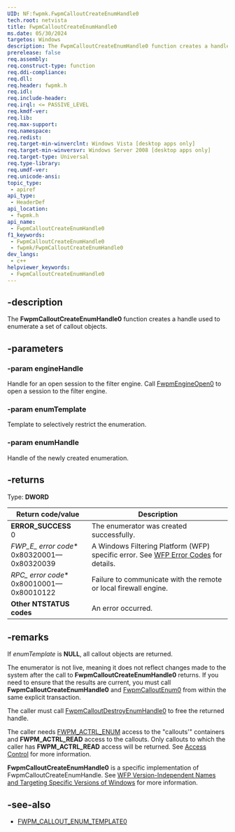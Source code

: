 ```yaml
---
UID: NF:fwpmk.FwpmCalloutCreateEnumHandle0
tech.root: netvista
title: FwpmCalloutCreateEnumHandle0
ms.date: 05/30/2024
targetos: Windows
description: The FwpmCalloutCreateEnumHandle0 function creates a handle used to enumerate a set of callout objects.
prerelease: false
req.assembly: 
req.construct-type: function
req.ddi-compliance: 
req.dll: 
req.header: fwpmk.h
req.idl: 
req.include-header: 
req.irql: <= PASSIVE_LEVEL
req.kmdf-ver: 
req.lib: 
req.max-support: 
req.namespace: 
req.redist: 
req.target-min-winverclnt: Windows Vista [desktop apps only]
req.target-min-winversvr: Windows Server 2008 [desktop apps only]
req.target-type: Universal
req.type-library: 
req.umdf-ver: 
req.unicode-ansi: 
topic_type:
 - apiref
api_type:
 - HeaderDef
api_location:
 - fwpmk.h
api_name:
 - FwpmCalloutCreateEnumHandle0
f1_keywords:
 - FwpmCalloutCreateEnumHandle0
 - fwpmk/FwpmCalloutCreateEnumHandle0
dev_langs:
 - c++
helpviewer_keywords:
 - FwpmCalloutCreateEnumHandle0
---
```


## -description

The **FwpmCalloutCreateEnumHandle0** function creates a handle used to enumerate a set of callout objects.

## -parameters

### -param engineHandle

Handle for an open session to the filter engine. Call [FwpmEngineOpen0](nf-fwpmk-fwpmengineopen0.md) to open a session to the filter engine.

### -param enumTemplate

Template to selectively restrict the enumeration.

### -param enumHandle

Handle of the newly created enumeration.

## -returns

Type: **DWORD**

| Return code/value | Description |
| --- | --- |
| **ERROR_SUCCESS**<br>0 | The enumerator was created successfully. |
| **FWP_E_* error code**<br>0x80320001—0x80320039 | A Windows Filtering Platform (WFP) specific error. See [WFP Error Codes](/windows/desktop/FWP/wfp-error-codes) for details. |
| **RPC_* error code**<br>0x80010001—0x80010122 | Failure to communicate with the remote or local firewall engine. |
| **Other NTSTATUS codes** | An error occurred. |

## -remarks

If *enumTemplate* is **NULL**, all callout objects are returned.

The enumerator is not live, meaning it does not reflect changes made to the system after the call to **FwpmCalloutCreateEnumHandle0** returns. If you need to ensure that the results are current, you must call **FwpmCalloutCreateEnumHandle0** and [FwpmCalloutEnum0](nf-fwpmk-fwpmcalloutenum0.md) from within the same explicit transaction.

The caller must call [FwpmCalloutDestroyEnumHandle0](nf-fwpmk-fwpmcalloutdestroyenumhandle0.md) to free the returned handle.

The caller needs [FWPM_ACTRL_ENUM](/windows/desktop/FWP/access-right-identifiers) access to the "callouts'" containers and **FWPM_ACTRL_READ** access to the callouts. Only callouts to which the caller has **FWPM_ACTRL_READ** access will be returned. See [Access Control](/windows/desktop/FWP/access-control) for more information.

**FwpmCalloutCreateEnumHandle0** is a specific implementation of FwpmCalloutCreateEnumHandle. See [WFP Version-Independent Names and Targeting Specific Versions of Windows](/windows/desktop/FWP/wfp-version-independent-names-and-targeting-specific-versions-of-windows) for more information.

## -see-also

- [FWPM_CALLOUT_ENUM_TEMPLATE0](/windows/win32/api/fwpmtypes/ns-fwpmtypes-fwpm_callout_enum_template0)
